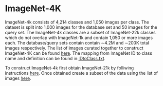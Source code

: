 # ImageNet-4K
ImageNet-4k consists of 4,214 classes and 1,050 images per class. The dataset is split into 1,000 images for the database set and 50 images for the query set. The ImageNet-4k classes are a subset of ImageNet-22k classes which do not overlap with ImageNet-1k and contain 1,050 or more images each. The database/query sets contain contain ∼4.2M and ∼200K total images respectively. The list of images curated together to construct ImageNet-4K can be found [here](https://drive.google.com/drive/u/1/folders/1HFg0FzC5bJgG9h1EShhl1mBgsqpIEydT). The mapping from ImageNet ID to class name and definition can be found in [IDtoClass.txt](IDtoClass.txt).

To construct ImageNet-4k first obtain ImageNet-21k by folliwing instructions [here](https://github.com/Alibaba-MIIL/ImageNet21K/blob/main/dataset_preprocessing/processing_instructions.md). Once obtained create a subset of the data using the list of images [here](https://drive.google.com/drive/u/1/folders/1HFg0FzC5bJgG9h1EShhl1mBgsqpIEydT).
